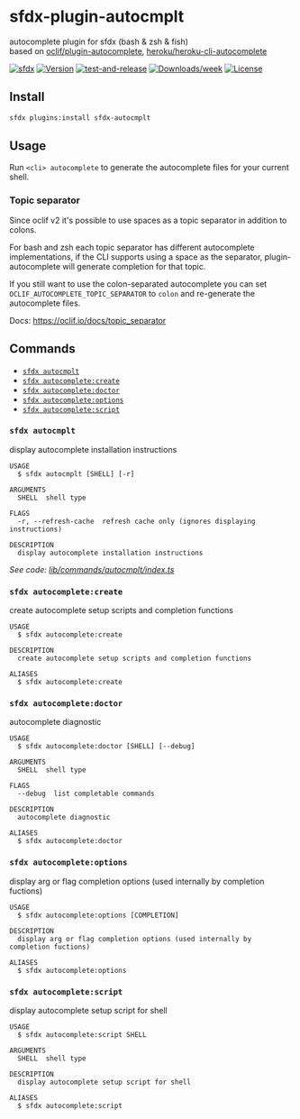 # sfdx-plugin-autocmplt

autocomplete plugin for sfdx (bash & zsh & fish)  
based on [oclif/plugin-autocomplete](https://github.com/oclif/plugin-autocomplete), [heroku/heroku-cli-autocomplete](https://github.com/heroku/heroku-cli-autocomplete)

[![sfdx](https://img.shields.io/badge/cli-sfdx-brightgreen.svg)](https://developer.salesforce.com/tools/sfdxcli)
[![Version](https://img.shields.io/npm/v/sfdx-autocmplt.svg)](https://npmjs.org/package/sfdx-autocmplt)
[![test-and-release](https://github.com/jayree/sfdx-autocomplete-plugin/actions/workflows/release.yml/badge.svg)](https://github.com/jayree/sfdx-autocomplete-plugin/actions/workflows/release.yml)
[![Downloads/week](https://img.shields.io/npm/dw/sfdx-autocmplt.svg)](https://npmjs.org/package/sfdx-autocmplt)
[![License](https://img.shields.io/npm/l/sfdx-autocmplt.svg)](https://github.com/jayree/sfdx-autocomplete-plugin/blob/master/package.json)

## Install

```bash
sfdx plugins:install sfdx-autocmplt
```

## Usage

Run `<cli> autocomplete` to generate the autocomplete files for your current shell.

### Topic separator
Since oclif v2 it's possible to use spaces as a topic separator in addition to colons.

For bash and zsh each topic separator has different autocomplete implementations, if the CLI supports using a space as the separator, plugin-autocomplete will generate completion for that topic.

If you still want to use the colon-separated autocomplete you can set `OCLIF_AUTOCOMPLETE_TOPIC_SEPARATOR` to `colon` and re-generate the autocomplete files.

Docs: https://oclif.io/docs/topic_separator

## Commands
<!-- commands -->
* [`sfdx autocmplt`](#sfdx-autocmplt)
* [`sfdx autocomplete:create`](#sfdx-autocompletecreate)
* [`sfdx autocomplete:doctor`](#sfdx-autocompletedoctor)
* [`sfdx autocomplete:options`](#sfdx-autocompleteoptions)
* [`sfdx autocomplete:script`](#sfdx-autocompletescript)

### `sfdx autocmplt`

display autocomplete installation instructions

```
USAGE
  $ sfdx autocmplt [SHELL] [-r]

ARGUMENTS
  SHELL  shell type

FLAGS
  -r, --refresh-cache  refresh cache only (ignores displaying instructions)

DESCRIPTION
  display autocomplete installation instructions
```

_See code: [lib/commands/autocmplt/index.ts](https://github.com/jayree/sfdx-autocomplete-plugin/blob/v2.9.34/lib/commands/autocmplt/index.ts)_

### `sfdx autocomplete:create`

create autocomplete setup scripts and completion functions

```
USAGE
  $ sfdx autocomplete:create

DESCRIPTION
  create autocomplete setup scripts and completion functions

ALIASES
  $ sfdx autocomplete:create
```

### `sfdx autocomplete:doctor`

autocomplete diagnostic

```
USAGE
  $ sfdx autocomplete:doctor [SHELL] [--debug]

ARGUMENTS
  SHELL  shell type

FLAGS
  --debug  list completable commands

DESCRIPTION
  autocomplete diagnostic

ALIASES
  $ sfdx autocomplete:doctor
```

### `sfdx autocomplete:options`

display arg or flag completion options (used internally by completion fuctions)

```
USAGE
  $ sfdx autocomplete:options [COMPLETION]

DESCRIPTION
  display arg or flag completion options (used internally by completion fuctions)

ALIASES
  $ sfdx autocomplete:options
```

### `sfdx autocomplete:script`

display autocomplete setup script for shell

```
USAGE
  $ sfdx autocomplete:script SHELL

ARGUMENTS
  SHELL  shell type

DESCRIPTION
  display autocomplete setup script for shell

ALIASES
  $ sfdx autocomplete:script
```
<!-- commandsstop -->
